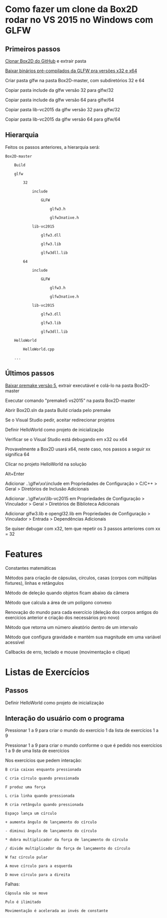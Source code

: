 # Como fazer um clone da Box2D rodar no VS 2015 no Windows com GLFW

## Primeiros passos

[Clonar Box2D do GitHub](https://github.com/erincatto/Box2D) e extrair pasta

[Baixar binários pré-compilados da GLFW pra versões x32 e x64](https://www.glfw.org/download.html)

Criar pasta glfw na pasta Box2D-master, com subdiretórios 32 e 64

Copiar pasta include da glfw versão 32 para glfw/32

Copiar pasta include da glfw versão 64 para glfw/64

Copiar pasta lib-vc2015 da glfw versão 32 para glfw/32

Copiar pasta lib-vc2015 da glfw versão 64 para glfw/64

## Hierarquia

Feitos os passos anteriores, a hierarquia será:

	Box2D-master
	
		Build
		
		glfw
		
			32
			
				include
				
					GLFW
					
						glfw3.h
						
						glfw3native.h
						
				lib-vc2015
				
					glfw3.dll
					
					glfw3.lib
					
					glfw3dll.lib
					
			64
			
				include
				
					GLFW
					
						glfw3.h
						
						glfw3native.h
						
				lib-vc2015
				
					glfw3.dll
					
					glfw3.lib
					
					glfw3dll.lib
					
		HelloWorld
		
			HelloWorld.cpp
			
		...

## Últimos passos

[Baixar premake versão 5](https://premake.github.io/download.html), extrair executável e colá-lo na pasta Box2D-master

Executar comando "premake5 vs2015" na pasta Box2D-master

Abrir Box2D.sln da pasta Build criada pelo premake

Se o Visual Studio pedir, aceitar redirecionar projetos

Definir HelloWorld como projeto de inicialização

Verificar se o Visual Studio está debugando em x32 ou x64

Provavelmente a Box2D usará x64, neste caso, nos passos a seguir xx significa 64

Clicar no projeto HelloWorld na solução

Alt+Enter

Adicionar ..\glfw\xx\include em Propriedades de Configuração > C/C++ > Geral > Diretórios de Inclusão Adicionais

Adicionar ..\glfw\xx\lib-vc2015 em Propriedades de Configuração > Vinculador > Geral > Diretórios de Biblioteca Adicionais

Adicionar glfw3.lib e opengl32.lib em Propriedades de Configuração > Vinculador > Entrada > Dependências Adicionais

Se quiser debugar com x32, tem que repetir os 3 passos anteriores com xx = 32

# Features

Constantes matemáticas

Métodos para criação de cápsulas, círculos, casas (corpos com múltiplas fixtures), linhas e retângulos

Método de deleção quando objetos ficam abaixo da câmera

Método que calcula a área de um polígono convexo

Renovação do mundo para cada exercício (deleção dos corpos antigos do exercícios anterior e criação dos necessários pro novo)

Método que retorna um número aleatório dentro de um intervalo

Método que configura gravidade e mantém sua magnitude em uma variável acessível

Callbacks de erro, teclado e mouse (movimentação e clique)

# Listas de Exercícios

## Passos

Definir HelloWorld como projeto de inicialização

## Interação do usuário com o programa

Pressionar 1 a 9 para criar o mundo do exercício 1 da lista de exercícios 1 a 9

Pressionar 1 a 9 para criar o mundo conforme o que é pedido nos exercícios 1 a 9 de uma lista de exercícios

Nos exercícios que pedem interação:

	B cria caixas enquanto pressionada
	
	C cria círculo quando pressionada
	
	F produz uma força
	
	L cria linha quando pressionada
	
	R cria retângulo quando pressionada
	
	Espaço lança um círculo
	
	+ aumenta ângulo de lançamento do círculo
	
	- diminui ângulo de lançamento do círculo
	
	* dobra multiplicador da força de lançamento do círculo
	
	/ divide multiplicador da força de lançamento do círculo
	
	W faz círculo pular
	
	A move círculo para a esquerda
	
	D move círculo para a direita

Falhas:

	Cápsula não se move
	
	Pulo é ilimitado
	
	Movimentação é acelerada ao invés de constante